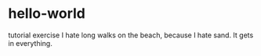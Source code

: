 # hello-world
tutorial exercise
I hate long walks on the beach, because I hate sand. It gets in everything.
